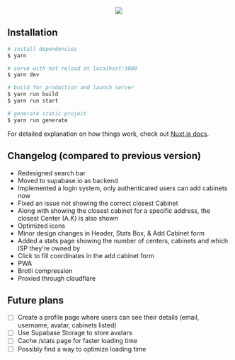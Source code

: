 <p align="center">
  <img src="https://i.imgur.com/Khor4Qb.png">
</p>

## Installation

```bash
# install dependencies
$ yarn

# serve with hot reload at localhost:3000
$ yarn dev

# build for production and launch server
$ yarn run build
$ yarn run start

# generate static project
$ yarn run generate
```

For detailed explanation on how things work, check out [Nuxt.js docs](https://nuxtjs.org).

## Changelog (compared to previous version)

- Redesigned search bar
- Moved to supabase.io as backend
- Implemented a login system, only authenticated users can add cabinets now
- Fixed an issue not showing the correct closest Cabinet
- Along with showing the closest cabinet for a specific address, the closest Center (A.K) is also shown
- Optimized icons
- Minor design changes in Header, Stats Box, & Add Cabinet form
- Added a stats page showing the number of centers, cabinets and which ISP they're owned by
- Click to fill coordinates in the add cabinet form
- PWA
- Brotli compression
- Proxied through cloudflare

## Future plans

- [ ] Create a profile page where users can see their details (email, username, avatar, cabinets listed)
- [ ] Use Supabase Storage to store avatars
- [ ] Cache /stats page for faster loading time
- [ ] Possibly find a way to optimize loading time
